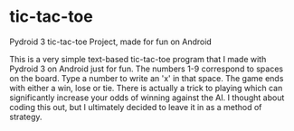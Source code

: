 # tic-tac-toe
Pydroid 3 tic-tac-toe Project, made for fun on Android

This is a very simple text-based tic-tac-toe program that I made with Pydroid 3 on Android just for fun.
The numbers 1-9 correspond to spaces on the board. Type a number to write an 'x' in that space. The game ends with either a win, lose or tie.
There is actually a trick to playing which can significantly increase your odds of winning against the AI. I thought about coding this out, but
I ultimately decided to leave it in as a method of strategy.
